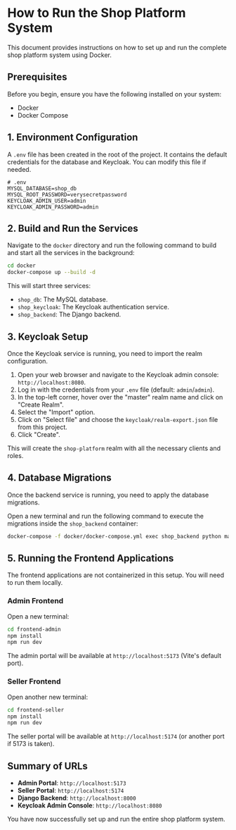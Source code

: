 # How to Run the Shop Platform System

This document provides instructions on how to set up and run the complete shop platform system using Docker.

## Prerequisites

Before you begin, ensure you have the following installed on your system:
- Docker
- Docker Compose

## 1. Environment Configuration

A `.env` file has been created in the root of the project. It contains the default credentials for the database and Keycloak. You can modify this file if needed.

```
# .env
MYSQL_DATABASE=shop_db
MYSQL_ROOT_PASSWORD=verysecretpassword
KEYCLOAK_ADMIN_USER=admin
KEYCLOAK_ADMIN_PASSWORD=admin
```

## 2. Build and Run the Services

Navigate to the `docker` directory and run the following command to build and start all the services in the background:

```bash
cd docker
docker-compose up --build -d
```

This will start three services:
- `shop_db`: The MySQL database.
- `shop_keycloak`: The Keycloak authentication service.
- `shop_backend`: The Django backend.

## 3. Keycloak Setup

Once the Keycloak service is running, you need to import the realm configuration.

1.  Open your web browser and navigate to the Keycloak admin console: `http://localhost:8080`.
2.  Log in with the credentials from your `.env` file (default: `admin`/`admin`).
3.  In the top-left corner, hover over the "master" realm name and click on "Create Realm".
4.  Select the "Import" option.
5.  Click on "Select file" and choose the `keycloak/realm-export.json` file from this project.
6.  Click "Create".

This will create the `shop-platform` realm with all the necessary clients and roles.

## 4. Database Migrations

Once the backend service is running, you need to apply the database migrations.

Open a new terminal and run the following command to execute the migrations inside the `shop_backend` container:

```bash
docker-compose -f docker/docker-compose.yml exec shop_backend python manage.py migrate
```

## 5. Running the Frontend Applications

The frontend applications are not containerized in this setup. You will need to run them locally.

### Admin Frontend

Open a new terminal:
```bash
cd frontend-admin
npm install
npm run dev
```
The admin portal will be available at `http://localhost:5173` (Vite's default port).

### Seller Frontend

Open another new terminal:
```bash
cd frontend-seller
npm install
npm run dev
```
The seller portal will be available at `http://localhost:5174` (or another port if 5173 is taken).

## Summary of URLs

- **Admin Portal**: `http://localhost:5173`
- **Seller Portal**: `http://localhost:5174`
- **Django Backend**: `http://localhost:8000`
- **Keycloak Admin Console**: `http://localhost:8080`

You have now successfully set up and run the entire shop platform system.
